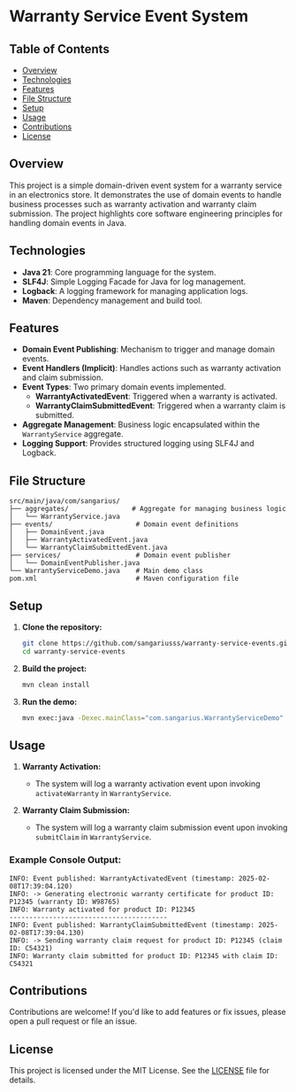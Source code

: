 # Warranty Service Event System

## Table of Contents

- [Overview](#overview)
- [Technologies](#technologies)
- [Features](#features)
- [File Structure](#file-structure)
- [Setup](#setup)
- [Usage](#usage)
- [Contributions](#contributions)
- [License](#license)

## Overview

This project is a simple domain-driven event system for a warranty service in an electronics store. It demonstrates the use of domain events to handle business processes such as warranty activation and warranty claim submission. The project highlights core software engineering principles for handling domain events in Java.

## Technologies

- **Java 21**: Core programming language for the system.
- **SLF4J**: Simple Logging Facade for Java for log management.
- **Logback**: A logging framework for managing application logs.
- **Maven**: Dependency management and build tool.

## Features

- **Domain Event Publishing**: Mechanism to trigger and manage domain events.
- **Event Handlers (Implicit)**: Handles actions such as warranty activation and claim submission.
- **Event Types**: Two primary domain events implemented.
    - **WarrantyActivatedEvent**: Triggered when a warranty is activated.
    - **WarrantyClaimSubmittedEvent**: Triggered when a warranty claim is submitted.
- **Aggregate Management**: Business logic encapsulated within the `WarrantyService` aggregate.
- **Logging Support**: Provides structured logging using SLF4J and Logback.

## File Structure

```
src/main/java/com/sangarius/
├── aggregates/                # Aggregate for managing business logic
│   └── WarrantyService.java
├── events/                     # Domain event definitions
│   ├── DomainEvent.java
│   ├── WarrantyActivatedEvent.java
│   └── WarrantyClaimSubmittedEvent.java
├── services/                   # Domain event publisher
│   └── DomainEventPublisher.java
└── WarrantyServiceDemo.java    # Main demo class
pom.xml                         # Maven configuration file
```

## Setup

1. **Clone the repository:**
   ```bash
   git clone https://github.com/sangariusss/warranty-service-events.git
   cd warranty-service-events
   ```

2. **Build the project:**
   ```bash
   mvn clean install
   ```

3. **Run the demo:**
   ```bash
   mvn exec:java -Dexec.mainClass="com.sangarius.WarrantyServiceDemo"
   ```

## Usage

1. **Warranty Activation:**
    - The system will log a warranty activation event upon invoking `activateWarranty` in `WarrantyService`.

2. **Warranty Claim Submission:**
    - The system will log a warranty claim submission event upon invoking `submitClaim` in `WarrantyService`.

### Example Console Output:
```
INFO: Event published: WarrantyActivatedEvent (timestamp: 2025-02-08T17:39:04.120)
INFO: -> Generating electronic warranty certificate for product ID: P12345 (warranty ID: W98765)
INFO: Warranty activated for product ID: P12345
----------------------------------------
INFO: Event published: WarrantyClaimSubmittedEvent (timestamp: 2025-02-08T17:39:04.130)
INFO: -> Sending warranty claim request for product ID: P12345 (claim ID: C54321)
INFO: Warranty claim submitted for product ID: P12345 with claim ID: C54321
```

## Contributions

Contributions are welcome! If you'd like to add features or fix issues, please open a pull request or file an issue.

## License

This project is licensed under the MIT License. See the [LICENSE](LICENSE) file for details.